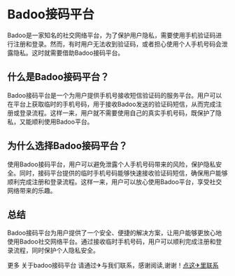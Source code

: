 # Badoo接码平台

Badoo是一家知名的社交网络平台，为了保护用户隐私，需要使用手机验证码进行注册和登录。然而，有时用户无法收到验证码，或者担心使用个人手机号码会泄露隐私。这时就需要借助Badoo接码平台。

## 什么是Badoo接码平台？

Badoo接码平台是一个为用户提供手机号接收短信验证码的服务平台。用户可以在平台上获取临时的手机号码，用于接收Badoo发送的验证码短信，从而完成注册或登录流程。这样一来，用户就不需要使用自己的真实手机号码，既保护了隐私，又能顺利使用Badoo平台。

## 为什么选择Badoo接码平台？

使用Badoo接码平台，用户可以避免泄露个人手机号码带来的风险，保护隐私安全。同时，接码平台提供的临时手机号码能够快速接收验证码短信，确保用户能够顺利完成注册和登录流程。这样一来，用户可以放心使用Badoo平台，享受社交网络带来的乐趣。

## 总结

Badoo接码平台为用户提供了一个安全、便捷的解决方案，让用户能够更放心地使用Badoo社交网络平台。通过接收临时手机号码，用户可以顺利完成注册和登录流程，同时保护个人隐私安全。

更多 关于badoo接码平台 请通过✈与我们联系，感谢阅读,谢谢！[点这✈里联系](https://1.k02.cc)
